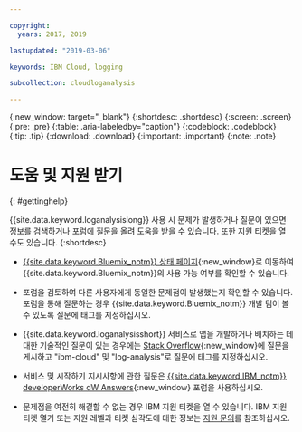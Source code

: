 ```yaml
---

copyright:
  years: 2017, 2019

lastupdated: "2019-03-06"

keywords: IBM Cloud, logging

subcollection: cloudloganalysis

---
```


{:new_window: target="_blank"}
{:shortdesc: .shortdesc}
{:screen: .screen}
{:pre: .pre}
{:table: .aria-labeledby="caption"}
{:codeblock: .codeblock}
{:tip: .tip}
{:download: .download}
{:important: .important}
{:note: .note}


# 도움 및 지원 받기
{: #gettinghelp}

{{site.data.keyword.loganalysislong}} 사용 시 문제가 발생하거나 질문이 있으면 정보를 검색하거나 포럼에 질문을 올려 도움을 받을 수 있습니다. 또한 지원 티켓을 열 수도 있습니다.
{:shortdesc}

* [{{site.data.keyword.Bluemix_notm}} 상태 페이지](https://developer.ibm.com/bluemix/support/#status){:new_window}로 이동하여 {{site.data.keyword.Bluemix_notm}}의 사용 가능 여부를 확인할 수 있습니다.

* 포럼을 검토하여 다른 사용자에게 동일한 문제점이 발생했는지 확인할 수 있습니다. 포럼을 통해 질문하는 경우 {{site.data.keyword.Bluemix_notm}} 개발 팀이 볼 수 있도록 질문에 태그를 지정하십시오.
<!--Insert the appropriate Stack Overflow tag for your service for <service_keyword> in URL and text below:  -->
  * {{site.data.keyword.loganalysisshort}} 서비스로 앱을 개발하거나 배치하는 데 대한 기술적인 질문이 있는 경우에는 [Stack Overflow](http://stackoverflow.com/search?q=log-analysis+ibm-cloud){:new_window}에 질문을 게시하고 "ibm-cloud" 및 "log-analysis"로 질문에 태그를 지정하십시오.
<!--Insert the appropriate dW Answers tag for your service for <service_keyword> in URL below:  -->
  * 서비스 및 시작하기 지시사항에 관한 질문은 [{{site.data.keyword.IBM_notm}} developerWorks dW Answers](https://developer.ibm.com/answers/topics/log-analysis/?smartspace=ibm-cloud){:new_window} 포럼을 사용하십시오.

* 문제점을 여전히 해결할 수 없는 경우 IBM 지원 티켓을 열 수 있습니다. IBM 지원 티켓 열기 또는 지원 레벨과 티켓 심각도에 대한 정보는 [지원 문의](/docs/get-support/howtogetsupport.html#getting-customer-support)를 참조하십시오.

